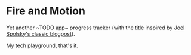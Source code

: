 # Fire and Motion
Yet another ~TODO app~ progress tracker (with the title inspired by [Joel Spolsky's classic blogpost](https://www.joelonsoftware.com/2002/01/06/fire-and-motion/)).

My tech playground, that's it.
